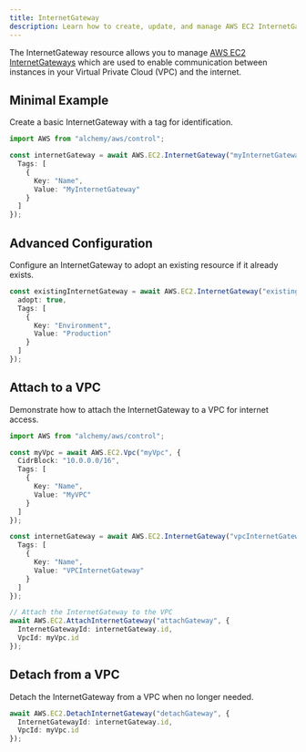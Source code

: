 ```yaml
---
title: InternetGateway
description: Learn how to create, update, and manage AWS EC2 InternetGateways using Alchemy Cloud Control.
---
```



The InternetGateway resource allows you to manage [AWS EC2 InternetGateways](https://docs.aws.amazon.com/ec2/latest/userguide/) which are used to enable communication between instances in your Virtual Private Cloud (VPC) and the internet.

## Minimal Example

Create a basic InternetGateway with a tag for identification.

```ts
import AWS from "alchemy/aws/control";

const internetGateway = await AWS.EC2.InternetGateway("myInternetGateway", {
  Tags: [
    {
      Key: "Name",
      Value: "MyInternetGateway"
    }
  ]
});
```

## Advanced Configuration

Configure an InternetGateway to adopt an existing resource if it already exists.

```ts
const existingInternetGateway = await AWS.EC2.InternetGateway("existingGateway", {
  adopt: true,
  Tags: [
    {
      Key: "Environment",
      Value: "Production"
    }
  ]
});
```

## Attach to a VPC

Demonstrate how to attach the InternetGateway to a VPC for internet access.

```ts
import AWS from "alchemy/aws/control";

const myVpc = await AWS.EC2.Vpc("myVpc", {
  CidrBlock: "10.0.0.0/16",
  Tags: [
    {
      Key: "Name",
      Value: "MyVPC"
    }
  ]
});

const internetGateway = await AWS.EC2.InternetGateway("vpcInternetGateway", {
  Tags: [
    {
      Key: "Name",
      Value: "VPCInternetGateway"
    }
  ]
});

// Attach the InternetGateway to the VPC
await AWS.EC2.AttachInternetGateway("attachGateway", {
  InternetGatewayId: internetGateway.id,
  VpcId: myVpc.id
});
```

## Detach from a VPC

Detach the InternetGateway from a VPC when no longer needed.

```ts
await AWS.EC2.DetachInternetGateway("detachGateway", {
  InternetGatewayId: internetGateway.id,
  VpcId: myVpc.id
});
```
